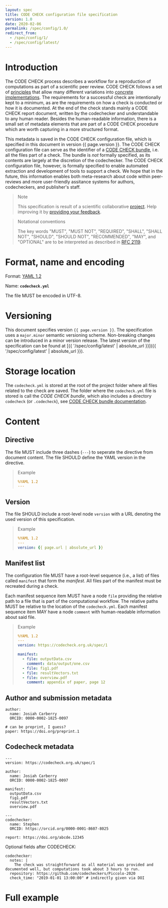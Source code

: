 ```yaml
---
layout: spec
title: CODE CHECK configuration file specification
version: 1.0
date: 2020-02-06
permalink: /spec/config/1.0/
redirect_from:
  - /spec/config/1/
  - /spec/config/latest/
---
```


# Introduction

The CODE CHECK process describes a workflow for a reproduction of computations as part of a scientific peer review.
CODE CHECK follows a set of [principles](/) that allow many different variations into [concrete implementations](/process).
The requirements for a successful check are intentionally kept to a minimum, as are the requirements on how a check is conducted or how it is documented.
At the end of the check stands mainly a CODE CHECK report document, written by the codechecker and understandable to any human reader.
Besides the human-readable information, there is a small set of metadata elements that are part of a CODE CHECK procedure which are worth capturing in a more structured format.

This metadata is saved in the CODE CHECK configuration file, which is specified in this document in version {{ page.version }}.
The CODE CHECK configuration file can serve as the identifier of a [CODE CHECK bundle](), i.e. all the files part of a check.
The bundle is _not_ formally specified, as its contents are largely at the discretion of the codechecker.
The CODE CHECK configuration file, however, is formally specified to enable automated extraction and development of tools to support a check.
We hope that in the future, this information enables both meta-research about code within peer-reviews and more user-friendly assitance systems for authors, codecheckers, and publisher's staff.

> Note
>
> This specification is result of a scientific collaborative [project](/project).
Help improving it by [providing your feedback](https://github.com/codecheckers/discussion/).

> Notational conventions
>
> The key words "MUST", "MUST NOT", "REQUIRED", "SHALL", "SHALL NOT", "SHOULD", "SHOULD NOT", "RECOMMENDED", "MAY", and "OPTIONAL" are to be interpreted as described in [RFC 2119](https://tools.ietf.org/html/rfc2119).

# Format, name and encoding

Format: [YAML 1.2](https://yaml.org/spec/1.2/spec.html)

Name: **`codecheck.yml`**

The file MUST be encoded in UTF-8.

# Versioning

This document specifies version `{{ page.version }}`.
The specification uses a `major.minor` semantic versioning scheme.
Non-breaking changes can be introduced in a minor version release.
The latest version of the specification can be found at [{{ '/spec/config/latest' | absolute_url }}]({{ '/spec/config/latest' | absolute_url }}).

# Storage location

The `codecheck.yml` is stored at the root of the project folder where all files related to the check are saved.
The folder where the `codecheck.yml` file is stored is call the _CODE CHECK bundle_, which also includes a directory `codecheck` (or `.codecheck`), see [CODE CHECK bundle documentation]().

# Content

## Directive

The file MUST include three dashes (`---`) to seperate the directive from document content.
The file SHOULD define the YAML version in the directive.

> Example
> 
> ~~~yaml
> %YAML 1.2
> ---
> ~~~

## Version

The file SHOULD include a root-level node `version` with a URL denoting the used version of this specification.

> Example
> 
> ~~~yaml
> %YAML 1.2
> ---
> version: {{ page.url | absolute_url }}
> ~~~

## Manifest list

The configuration file MUST have a root-level sequence (i.e., a list) of files called `manifest` that form the _manifest_.
All files part of the manifest must be recreated during a check.

Each manifest sequence item MUST have a node `file` providing the relative path to a file that is part of the computational workflow.
The relative paths MUST be relative to the location of the `codecheck.yml`.
Each manifest sequence item MAY have a node `comment` with human-readable information about said file.

> Example
> 
> ~~~yaml
> %YAML 1.2
> ---
> version: https://codecheck.org.uk/spec/1
> 
> manifest:
>   - file: outputData.csv
>     comment: data/output/one.csv
>   - file: fig1.pdf
>   - file: resultVectors.txt
>   - file: overview.pdf
>     comment: appendix of paper, page 12
> ~~~

## Author and submission metadata

```
author:
  name: Josiah Carberry
  ORCID: 0000-0002-1825-0097
  
# can be preprint, I guess?
paper: https://doi.org/preprint.1
```

## Codecheck metadata

```
---
version: https://codecheck.org.uk/spec/1

author:
  name: Josiah Carberry
  ORCID: 0000-0002-1825-0097
  
manifest:
  outputData.csv
  fig1.pdf
  resultVectors.txt
  overview.pdf

---
codechecker:
  name: Stephen
  ORCID: https://orcid.org/0000-0001-8607-8025

report: https://doi.org/abcde.12345
```

Optional fields after CODECHECK:

```
codechecker:
  notes: |
    The check was straightforward as all material was provided and documented well, but computations took about 3 hours to run.
  repository: https://github.com/codecheckers/Piccolo-2020
  check_time: "2019-01-01 13:00:00" # indirectly given via DOI
```

# Full example

